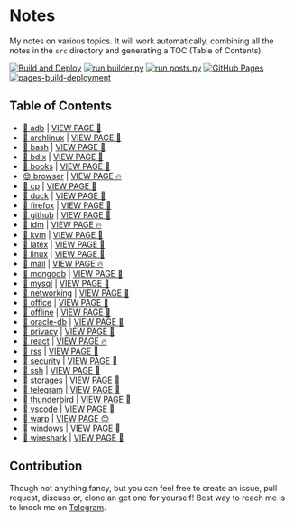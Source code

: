# Notes

My notes on various topics. It will work automatically, combining all the notes in the `src` directory and generating a TOC (Table of Contents).

[![Build and Deploy](https://github.com/SharafatKarim/notes/actions/workflows/action.yml/badge.svg)](https://github.com/SharafatKarim/notes/actions/workflows/action.yml)
[![run builder.py](https://github.com/SharafatKarim/notes/actions/workflows/action.yml/badge.svg)](https://github.com/SharafatKarim/notes/actions/workflows/action.yml)
[![run posts.py](https://github.com/SharafatKarim/notes/actions/workflows/posts.yml/badge.svg)](https://github.com/SharafatKarim/notes/actions/workflows/posts.yml)
[![GitHub Pages](https://github.com/SharafatKarim/notes/actions/workflows/gh-pages.yml/badge.svg)](https://github.com/SharafatKarim/notes/actions/workflows/gh-pages.yml)
[![pages-build-deployment](https://github.com/SharafatKarim/notes/actions/workflows/pages/pages-build-deployment/badge.svg)](https://github.com/SharafatKarim/notes/actions/workflows/pages/pages-build-deployment)


## Table of Contents

- [👾 adb](src/adb.md) | <a href='https://sharafat.is-a.dev/notes/adb' target='_blank'>VIEW PAGE 🎸</a>
- [🌈 archlinux](src/archlinux.md) | <a href='https://sharafat.is-a.dev/notes/archlinux' target='_blank'>VIEW PAGE 🎉</a>
- [🍕 bash](src/bash.md) | <a href='https://sharafat.is-a.dev/notes/bash' target='_blank'>VIEW PAGE 🚀</a>
- [🚀 bdix](src/bdix.md) | <a href='https://sharafat.is-a.dev/notes/bdix' target='_blank'>VIEW PAGE 🚀</a>
- [🎉 books](src/books.md) | <a href='https://sharafat.is-a.dev/notes/books' target='_blank'>VIEW PAGE 🚀</a>
- [😊 browser](src/browser.md) | <a href='https://sharafat.is-a.dev/notes/browser' target='_blank'>VIEW PAGE 🔥</a>
- [🎸 cp](src/cp.md) | <a href='https://sharafat.is-a.dev/notes/cp' target='_blank'>VIEW PAGE 🎉</a>
- [🎸 duck](src/duck.md) | <a href='https://sharafat.is-a.dev/notes/duck' target='_blank'>VIEW PAGE 🌟</a>
- [🤖 firefox](src/firefox.md) | <a href='https://sharafat.is-a.dev/notes/firefox' target='_blank'>VIEW PAGE 🌟</a>
- [🌟 github](src/github.md) | <a href='https://sharafat.is-a.dev/notes/github' target='_blank'>VIEW PAGE 👾</a>
- [🌟 idm](src/idm.md) | <a href='https://sharafat.is-a.dev/notes/idm' target='_blank'>VIEW PAGE 🔥</a>
- [🌟 kvm](src/kvm.md) | <a href='https://sharafat.is-a.dev/notes/kvm' target='_blank'>VIEW PAGE 🍕</a>
- [🌈 latex](src/latex.md) | <a href='https://sharafat.is-a.dev/notes/latex' target='_blank'>VIEW PAGE 🍕</a>
- [🎸 linux](src/linux.md) | <a href='https://sharafat.is-a.dev/notes/linux' target='_blank'>VIEW PAGE 🚀</a>
- [🚀 mail](src/mail.md) | <a href='https://sharafat.is-a.dev/notes/mail' target='_blank'>VIEW PAGE 🔥</a>
- [🎸 mongodb](src/mongodb.md) | <a href='https://sharafat.is-a.dev/notes/mongodb' target='_blank'>VIEW PAGE 🍕</a>
- [👾 mysql](src/mysql.md) | <a href='https://sharafat.is-a.dev/notes/mysql' target='_blank'>VIEW PAGE 🍕</a>
- [👾 networking](src/networking.md) | <a href='https://sharafat.is-a.dev/notes/networking' target='_blank'>VIEW PAGE 🍕</a>
- [🍕 office](src/office.md) | <a href='https://sharafat.is-a.dev/notes/office' target='_blank'>VIEW PAGE 🎉</a>
- [👾 offline](src/offline.md) | <a href='https://sharafat.is-a.dev/notes/offline' target='_blank'>VIEW PAGE 🌟</a>
- [🚀 oracle-db](src/oracle-db.md) | <a href='https://sharafat.is-a.dev/notes/oracle-db' target='_blank'>VIEW PAGE 🍕</a>
- [🎉 privacy](src/privacy.md) | <a href='https://sharafat.is-a.dev/notes/privacy' target='_blank'>VIEW PAGE 🤖</a>
- [🤖 react](src/react.md) | <a href='https://sharafat.is-a.dev/notes/react' target='_blank'>VIEW PAGE 🔥</a>
- [👾 rss](src/rss.md) | <a href='https://sharafat.is-a.dev/notes/rss' target='_blank'>VIEW PAGE 🌟</a>
- [🤖 security](src/security.md) | <a href='https://sharafat.is-a.dev/notes/security' target='_blank'>VIEW PAGE 🍕</a>
- [🤖 ssh](src/ssh.md) | <a href='https://sharafat.is-a.dev/notes/ssh' target='_blank'>VIEW PAGE 🤖</a>
- [🤖 storages](src/storages.md) | <a href='https://sharafat.is-a.dev/notes/storages' target='_blank'>VIEW PAGE 🤖</a>
- [🌟 telegram](src/telegram.md) | <a href='https://sharafat.is-a.dev/notes/telegram' target='_blank'>VIEW PAGE 👾</a>
- [🤖 thunderbird](src/thunderbird.md) | <a href='https://sharafat.is-a.dev/notes/thunderbird' target='_blank'>VIEW PAGE 👾</a>
- [🎉 vscode](src/vscode.md) | <a href='https://sharafat.is-a.dev/notes/vscode' target='_blank'>VIEW PAGE 🌈</a>
- [🎉 warp](src/warp.md) | <a href='https://sharafat.is-a.dev/notes/warp' target='_blank'>VIEW PAGE 😊</a>
- [🤖 windows](src/windows.md) | <a href='https://sharafat.is-a.dev/notes/windows' target='_blank'>VIEW PAGE 🌟</a>
- [🎸 wireshark](src/wireshark.md) | <a href='https://sharafat.is-a.dev/notes/wireshark' target='_blank'>VIEW PAGE 🎸</a>

## Contribution

Though not anything fancy, but you can feel free to create an issue, pull request, discuss or, clone an get one for yourself!
Best way to reach me is to knock me on [Telegram](https://t.me/SharafatKarim).


